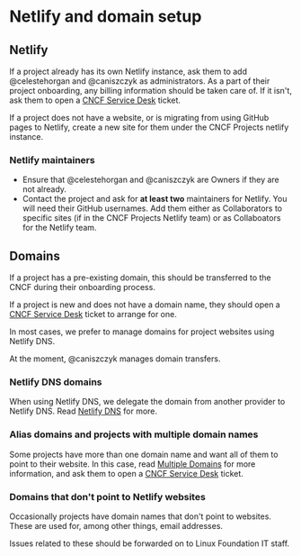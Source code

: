 # Netlify and domain setup

## Netlify

If a project already has its own Netlify instance, ask them to add
@celestehorgan and @caniszczyk as administrators. As a part of their project
onboarding, any billing information should be taken care of. If it isn't, ask
them to open a [CNCF Service Desk](https://github.com/cncf/servicedesk) ticket.

If a project does not have a website, or is migrating from using GitHub pages to
Netlify, create a new site for them under the CNCF Projects netlify instance.

### Netlify maintainers

- Ensure that @celestehorgan and @caniszczyk are Owners if they are not already.
- Contact the project and ask for **at least two** maintainers for Netlify. You
  will need their GitHub usernames. Add them either as Collaborators to specific
  sites (if in the CNCF Projects Netlify team) or as Collaboators for the
  Netlify team.

## Domains

If a project has a pre-existing domain, this should be transferred to the CNCF
during their onboarding process.

If a project is new and does not have a domain name, they should open a
[CNCF Service Desk](https://github.com/cncf/servicedesk) ticket to arrange for
one.

In most cases, we prefer to manage domains for project websites using Netlify
DNS.

At the moment, @caniszczyk manages domain transfers.

### Netlify DNS domains

When using Netlify DNS, we delegate the domain from another provider to Netlify
DNS. Read [Netlify DNS](https://docs.netlify.com/domains-https/netlify-dns/) for
more.

### Alias domains and projects with multiple domain names

Some projects have more than one domain name and want all of them to point to
their website. In this case, read
[Multiple Domains](https://docs.netlify.com/domains-https/custom-domains/multiple-domains/)
for more information, and ask them to open a
[CNCF Service Desk](https://github.com/cncf/servicedesk) ticket.

### Domains that don't point to Netlify websites

Occasionally projects have domain names that don't point to websites. These are
used for, among other things, email addresses.

Issues related to these should be forwarded on to Linux Foundation IT staff.
